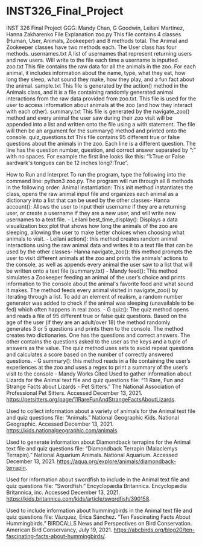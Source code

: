 # INST326_Final_Project
INST 326 Final Project 
GGG: Mandy Chan, G Goodwin, Leilani Martinez, Hanna Zakharenko
File Explanation
zoo.py
This file contains 4 classes (Human, User, Animals, Zookeeper) and 8 methods total. The Animal and Zookeeper classes have two methods each. The User class has four methods. 
usernames.txt
A list of usernames that represent returning users and new users. Will write to the file each time a username is inputted.
zoo.txt
This file contains the raw data for all the animals in the zoo. For each animal, it includes information about the name, type, what they eat, how long they sleep, what sound they make, how they play, and a fun fact about the animal.
sample.txt
This file is generated by the action() method in the Animals class, and it is a file containing randomly generated animal interactions from the raw data provided from zoo.txt. This file is used for the user to access information about animals at the zoo (and how they interact with each other). 
summary.txt
This file is generated by the navigate_zoo() method and every animal the user saw during their zoo visit will be appended into a list and written onto the file using a with statement. The file will then be an argument for the summary() method and printed onto the console.
quiz_questions.txt
This file contains 95 different true or false questions about the animals in the zoo. Each line is a different question. The line has the question number, question, and correct answer separated by “:” with no spaces. For example the first line looks like this: “1:True or False aardvark's tongues can be 12 inches long?:True”. 



How to Run and Interpret
To run the program, type the following into the command line:
python3 zoo.py.
The program will run through all 8 methods in the following order:
Animal instantiation: This init method instantiates the class, opens the raw animal input file and organizes each animal as a dictionary into a list that can be used by the other classes- Hanna
account(): Allows the user to input their username if they are a returning user, or create a username if they are a new user, and will write new usernames to a text file. - Leilani
best_time_display(): Displays a data visualization box plot that shows how long the animals of the zoo are sleeping, allowing the user to make better choices when choosing what animals to visit. - Leilani
action(): this method creates random animal interactions using the raw animal data and writes it to a text file that can be used by the other classes- Hanna
navigate_zoo(): this method prompts the user to visit different animals at the zoo and prints the animals’ actions to the console, as well as appends every animal the user saw to a list that will be written onto a text file (summary.txt) - Mandy
feed(): This method simulates a Zookeeper feeding an animal of the user’s choice and prints information to the console about the animal's favorite food and what sound it makes. The method feeds every animal visited in navigate_zoo() by iterating through a list. To add an element of realism, a random number generator was added to check if the animal was sleeping (unavailable to be fed) which often happens in real zoos. - G
quiz(): The quiz method opens and reads a file of 95 different true or false quiz questions. Based on the age of the user (if they are an adult/over 18) the method randomly generates 3 or 5 questions and prints them to the console. The method creates two dictionaries. One has the questions and correct answers. The other contains the questions asked to the user as the keys and a tuple of answers as the value. The quiz method uses sets to avoid repeat questions and calculates a score based on the number of correctly answered questions. - G
summary(): this method reads in a file containing the user’s experiences at the zoo and uses a regex to print a summary of the user’s visit to the console - Mandy
Works Cited
Used to gather information about Lizards for the Animal text file and quiz questions file:
“11 Rare, Fun and Strange Facts about Lizards - Pet Sitters.” The National Association of Professional Pet Sitters. Accessed December 13, 2021. https://petsitters.org/page/11RareFunAndStrangeFactsAboutLizards. 

Used to collect information about a variety of animals for the Animal text file and quiz questions file:
“Animals.” National Geographic Kids. National Geographic. Accessed December 13, 2021. https://kids.nationalgeographic.com/animals. 

Used to generate information about Diamondback terrapins for the Animal text file and quiz questions file:
“Diamondback Terrapin (Malaclemys Terrapin).” National Aquarium Animals. National Aquarium. Accessed December 13, 2021. https://aqua.org/explore/animals/diamondback-terrapin. 

Used for information about swordfish to include in the Animal text file and quiz questions file:
“Swordfish.” Encyclopædia Britannica. Encyclopædia Britannica, inc. Accessed December 13, 2021. https://kids.britannica.com/kids/article/swordfish/390158. 

Used to include information about hummingbirds in the Animal text file and quiz questions file:
Vázquez, Erica Sánchez. “Ten Fascinating Facts About Hummingbirds.” BIRDCALLS News and Perspectives on Bird Conservation. American Bird Conservancy, July 19, 2021. https://abcbirds.org/blog20/ten-fascinating-facts-about-hummingbirds/. 




